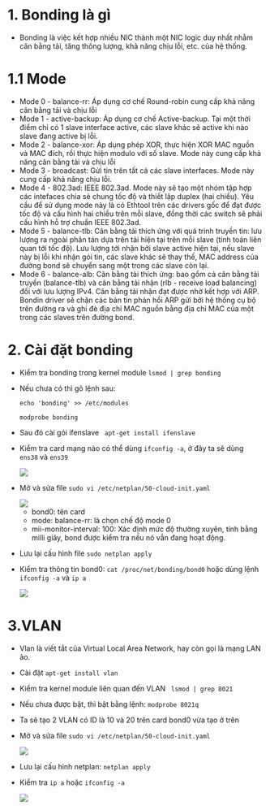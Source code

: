 # 1. Bonding là gì
- Bonding là việc kết hợp nhiều NIC thành một NIC logic duy nhất nhằm cân bằng tải, tăng thông lượng, khả năng chịu lỗi, etc. của hệ thống.

# 1.1 Mode
  - Mode 0 - balance-rr: Áp dụng cơ chế Round-robin cung cấp khả năng cân bằng tải và chịu lỗi
  - Mode 1 - active-backup: Áp dụng cơ chế Active-backup. Tại một thời điểm chỉ có 1 slave interface active, các slave khác sẽ active khi nào slave đang active bị lỗi.
  - Mode 2 - balance-xor: Áp dụng phép XOR, thực hiện XOR MAC nguồn và MAC đích, rồi thực hiện modulo với số slave. Mode này cung cấp khả năng cân bằng tải và chịu lỗi
  - Mode 3 - broadcast: Gửi tin trên tất cả các slave interfaces. Mode này cung cấp khả năng chịu lỗi.
  - Mode 4 - 802.3ad: IEEE 802.3ad. Mode này sẽ tạo một nhóm tập hợp các intefaces chia sẻ chung tốc độ và thiết lập duplex (hai chiều). Yêu cầu để sử dụng mode này là có Ethtool trên các drivers gốc để đạt được tốc độ và cấu hình hai chiều trên mỗi slave, đồng thời các switch sẽ phải cấu hình hỗ trợ chuẩn IEEE 802.3ad.
  - Mode 5 - balance-tlb: Cân bằng tải thích ứng với quá trình truyền tin: lưu lượng ra ngoài phân tán dựa trên tải hiện tại trên mỗi slave (tính toán liên quan tới tốc độ). Lưu lượng tới nhận bởi slave active hiện tại, nếu slave này bị lỗi khi nhận gói tin, các slave khác sẽ thay thế, MAC address của đường bond sẽ chuyển sang một trong các slave còn lại.
  - Mode 6 - balance-alb: Cân bằng tài thích ứng: bao gồm cả cân bằng tải truyền (balance-tlb) và cân bằng tải nhận (rlb - receive load balancing) đối với lưu lượng IPv4. Cân bằng tải nhận đạt được nhờ kết hợp với ARP. Bondin driver sẽ chặn các bản tin phản hồi ARP gửi bởi hệ thống cụ bộ trên đường ra và ghi đè địa chỉ MAC nguồn bằng địa chỉ MAC của một trong các slaves trên đường bond.

# 2. Cài đặt bonding
- Kiểm tra bonding trong kernel module `lsmod | grep bonding`
- Nếu chưa có thì gõ lệnh sau: 

  `echo 'bonding' >> /etc/modules`

  `modprobe bonding`

- Sau đó cài gói ifenslave ` apt-get install ifenslave`
- Kiểm tra card mạng nào có thể dùng `ifconfig -a`, ở đây ta sẽ dùng `ens38` và `ens39`

  <img src="https://i.imgur.com/G1YtXPk.png">


- Mở và sửa file `sudo vi /etc/netplan/50-cloud-init.yaml`

  <img src="https://i.imgur.com/eVn8dIx.png">
  
  - bond0: tên card
  - mode: balance-rr: là chọn chế độ mode 0
  - mii-monitor-interval: 100: Xác định mức độ thường xuyên, tính bằng milli giây, bond được kiểm tra nếu nó vẫn đang hoạt động.
  
- Lưu lại cấu hình file `sudo netplan apply`
- Kiểm tra thông tin bond0: `cat /proc/net/bonding/bond0` hoặc dùng lệnh `ifconfig -a` và `ip a`

  <img src="https://i.imgur.com/nggBFrA.png">
  
  
# 3.VLAN
- Vlan là viết tắt của Virtual Local Area Network, hay còn gọi là mạng LAN ảo.
- Cài đặt `apt-get install vlan`
- Kiểm tra kernel module liên quan đến VLAN ` lsmod | grep 8021`
- Nếu chưa được bật, thì bật bằng lệnh: `modprobe 8021q`
- Ta sẽ tạo 2 VLAN có ID là 10 và 20 trên card bond0 vừa tạo ở trên
- Mở và sửa file `sudo vi /etc/netplan/50-cloud-init.yaml` 

    <img src="https://i.imgur.com/5S83kSZ.png">
  
- Lưu lại cấu hình netplan: `netplan apply`
- Kiểm tra `ip a` hoặc `ifconfig -a`
  
    <img src="https://i.imgur.com/ZkT1bbg.png">
  
  





